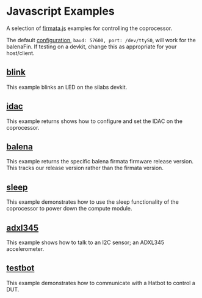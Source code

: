 # Javascript Examples

A selection of [firmata.js](https://github.com/firmata/firmata.js/tree/master/packages/firmata.js) examples for controlling the coprocessor.

The default [configuration](config.json), `baud: 57600, port: /dev/ttyS0`, will work for the balenaFin.
If testing on a devkit, change this as appropriate for your host/client.

## [blink](blink.js)

This example blinks an LED on the silabs devkit.

## [idac](idac.js)

This example returns shows how to configure and set the IDAC on the coprocessor.

## [balena](balena.js)

This example returns the specific balena firmata firmware release version.
This tracks our release version rather than the firmata version.

## [sleep](sleep.js)

This example demonstrates how to use the sleep functionality of the coprocessor to power down the compute module.

## [adxl345](adxl345.js)

This example shows how to talk to an I2C sensor; an ADXL345 accelerometer.

## [testbot](testbot.js)

This example demonstrates how to communicate with a Hatbot to control a DUT.
